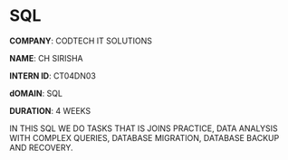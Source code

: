 # SQL

**COMPANY**: CODTECH IT SOLUTIONS

**NAME**: CH SIRISHA

**INTERN ID**: CT04DN03

**dOMAIN**: SQL

**DURATION**: 4 WEEKS

IN THIS SQL WE DO TASKS THAT IS JOINS PRACTICE, DATA ANALYSIS WITH COMPLEX QUERIES, DATABASE MIGRATION, DATABASE BACKUP AND RECOVERY.
